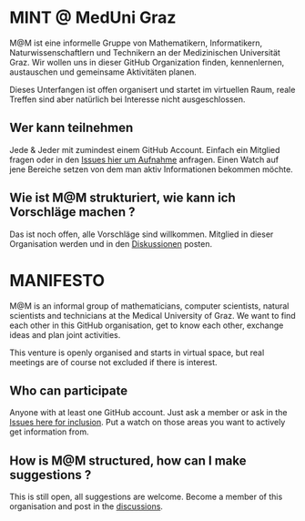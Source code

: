 # MINT @ MedUni Graz

M@M ist eine informelle Gruppe von Mathematikern, Informatikern, Naturwissenschaftlern und Technikern an der Medizinischen Universität Graz. Wir wollen uns in dieser GitHub Organization finden, kennenlernen, austauschen und gemeinsame Aktivitäten planen. 

Dieses Unterfangen ist offen organisert und startet im virtuellen Raum, reale Treffen sind aber natürlich bei Interesse nicht ausgeschlossen. 

## Wer kann teilnehmen
Jede & Jeder mit zumindest einem GitHub Account. Einfach ein Mitglied fragen oder in den [Issues hier um Aufnahme](https://github.com/MINT-MedUniGraz/MANIFESTO/issues) anfragen.  Einen Watch auf jene Bereiche setzen von dem man aktiv Informationen bekommen möchte. 

## Wie ist M@M strukturiert, wie kann ich Vorschläge machen ?
Das ist noch offen, alle Vorschläge sind willkommen.  Mitglied in dieser Organisation werden und in den [Diskussionen](https://github.com/MINT-MedUniGraz/MANIFESTO/discussions) posten.


# MANIFESTO

M@M is an informal group of mathematicians, computer scientists, natural scientists and technicians at the Medical University of Graz. We want to find each other in this GitHub organisation, get to know each other, exchange ideas and plan joint activities.

This venture is openly organised and starts in virtual space, but real meetings are of course not excluded if there is interest.

## Who can participate
Anyone with at least one GitHub account. Just ask a member or ask in the [Issues here for inclusion](https://github.com/MINT-MedUniGraz/MANIFESTO/issues).  Put a watch on those areas you want to actively get information from. 

## How is M@M structured, how can I make suggestions ?
This is still open, all suggestions are welcome.  Become a member of this organisation and post in the [discussions](https://github.com/MINT-MedUniGraz/MANIFESTO/discussions).
